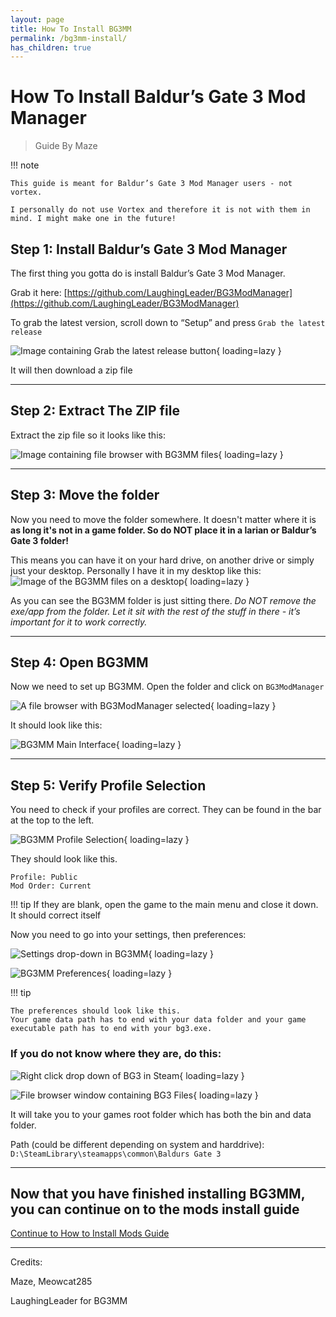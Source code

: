 ```yaml
---
layout: page
title: How To Install BG3MM
permalink: /bg3mm-install/
has_children: true
---
```


# How To Install Baldur’s Gate 3 Mod Manager
> Guide By Maze

!!! note
    
    This guide is meant for Baldur’s Gate 3 Mod Manager users - not vortex. 
    
    I personally do not use Vortex and therefore it is not with them in mind. I might make one in the future!

## Step 1: Install Baldur’s Gate 3 Mod Manager
The first thing you gotta do is install Baldur’s Gate 3 Mod Manager. 

Grab it here: [https://github.com/LaughingLeader/BG3ModManager](https://github.com/LaughingLeader/BG3ModManager)

To grab the latest version, scroll down to “Setup” and press `Grab the latest release`

![Image containing Grab the latest release button](/assets/bg3mm-install/image5.png){ loading=lazy }

It will then download a zip file

---

## Step 2: Extract The ZIP file
Extract the zip file so it looks like this:

![Image containing file browser with BG3MM files](/assets/bg3mm-install/image9.png){ loading=lazy }

---

## Step 3: Move the folder

Now you need to move the folder somewhere. It doesn't matter where it is **as long it's not in a game folder. So do NOT place it in a larian or Baldur’s Gate 3 folder!**

This means you can have it on your hard drive, on another drive or simply just your desktop. Personally I have it in my desktop like this: 
![Image of the BG3MM files on a desktop](/assets/bg3mm-install/image2.png){ loading=lazy }

As you can see the BG3MM folder is just sitting there. *Do NOT remove the exe/app from the folder. Let it sit with the rest of the stuff in there - it’s important for it to work correctly.*

---

## Step 4: Open BG3MM
Now we need to set up BG3MM. Open the folder and click on `BG3ModManager`

![A file browser with BG3ModManager selected](/assets/bg3mm-install/image4.png){ loading=lazy }

It should look like this:

![BG3MM Main Interface](/assets/bg3mm-install/image11.png){ loading=lazy }

---

## Step 5: Verify Profile Selection

You need to check if your profiles are correct. They can be found in the bar at the top to the left.

![BG3MM Profile Selection](/assets/bg3mm-install/image10.png){ loading=lazy }

They should look like this. 
```
Profile: Public 
Mod Order: Current
```

!!! tip
    If they are blank, open the game to the main menu and close it down. It should correct itself

Now you need to go into your settings, then preferences: 

![Settings drop-down in BG3MM](/assets/bg3mm-install/image3.png){ loading=lazy }

![BG3MM Preferences](/assets/bg3mm-install/image6.png){ loading=lazy }

!!! tip
    
    The preferences should look like this.
    Your game data path has to end with your data folder and your game executable path has to end with your bg3.exe.

### If you do not know where they are, do this:
![Right click drop down of BG3 in Steam](/assets/bg3mm-install/image1.png){ loading=lazy }

![File browser window containing BG3 Files](/assets/bg3mm-install/image7.png){ loading=lazy }

It will take you to your games root folder which has both the bin and data folder.

Path (could be different depending on system and harddrive):
`D:\SteamLibrary\steamapps\common\Baldurs Gate 3`

---

## Now that you have finished installing BG3MM, you can continue on to the mods install guide

[Continue to How to Install Mods Guide](mods-install.markdown)

---

Credits:

Maze, Meowcat285 

LaughingLeader for BG3MM